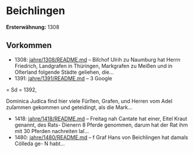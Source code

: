 # Beichlingen

**Ersterwähnung:** 1308

## Vorkommen
- 1308: [jahre/1308/README.md](../jahre/1308/README.md) – Biſchof Ulrih zu Naumburg hat Herrn Friedrich,
Landgrafen in Thüringen, Markgrafen zu Meißen und in
Oſterland folgende Städte geliehen, die...
- 1391: [jahre/1391/README.md](../jahre/1391/README.md) – 3
Google


= Sd =
1392,

Dominica Judica find hier viele Fürſten, Grafen,
und Herren vom Adel zuſammen gekommen und geteidingt,
als die Mark...
- 1418: [jahre/1418/README.md](../jahre/1418/README.md) – Freitag nah Cantate hat einer, Eitel Kraut genannt,
des Rats- Dienern 8 Pferde genommen, darum hat der
Rat ihm mit 30 Pferden nachreiten laſ...
- 1480: [jahre/1480/README.md](../jahre/1480/README.md) – f Graf Hans von Beichlingen hat damals Cölleda ge-
N habt...
